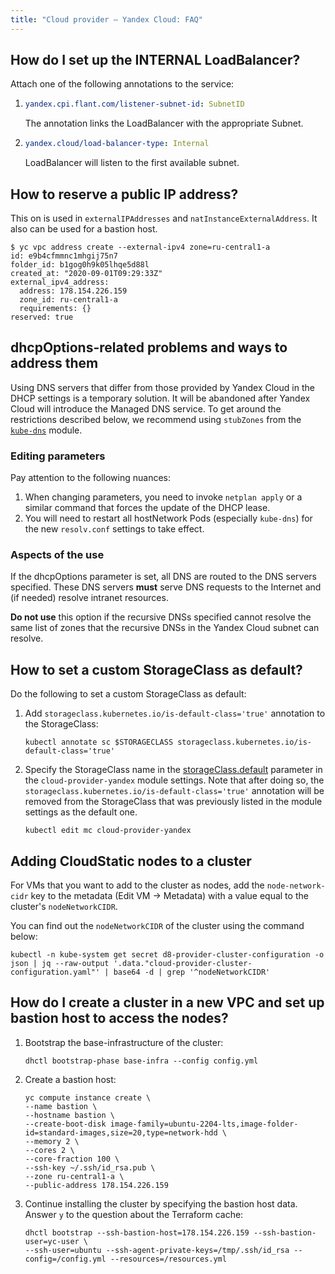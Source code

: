 ```yaml
---
title: "Cloud provider — Yandex Cloud: FAQ"
---
```


## How do I set up the INTERNAL LoadBalancer?

Attach one of the following annotations to the service:

1.
   ```yaml
   yandex.cpi.flant.com/listener-subnet-id: SubnetID
   ```
   
   The annotation links the LoadBalancer with the appropriate Subnet.

2. 
   ```yaml
   yandex.cloud/load-balancer-type: Internal
   ```

   LoadBalancer will listen to the first available subnet.

## How to reserve a public IP address?

This on is used in `externalIPAddresses` and `natInstanceExternalAddress`. It also can be used for a bastion host.

```shell
$ yc vpc address create --external-ipv4 zone=ru-central1-a
id: e9b4cfmmnc1mhgij75n7
folder_id: b1gog0h9k05lhqe5d88l
created_at: "2020-09-01T09:29:33Z"
external_ipv4_address:
  address: 178.154.226.159
  zone_id: ru-central1-a
  requirements: {}
reserved: true
```

## dhcpOptions-related problems and ways to address them

Using DNS servers that differ from those provided by Yandex Cloud in the DHCP settings is a temporary solution. It will be abandoned after Yandex Cloud will introduce the Managed DNS service. To get around the restrictions described below, we recommend using `stubZones` from the [`kube-dns`](../042-kube-dns/) module.

### Editing parameters

Pay attention to the following nuances:

1. When changing parameters, you need to invoke `netplan apply` or a similar command that forces the update of the DHCP lease.
2. You will need to restart all hostNetwork Pods (especially `kube-dns`) for the new `resolv.conf` settings to take effect.

### Aspects of the use

If the dhcpOptions parameter is set, all DNS are routed to the DNS servers specified. These DNS servers **must** serve DNS requests to the Internet and (if needed) resolve intranet resources.

**Do not use** this option if the recursive DNSs specified cannot resolve the same list of zones that the recursive DNSs in the Yandex Cloud subnet can resolve.

## How to set a custom StorageClass as default?

Do the following to set a custom StorageClass as default:

1. Add `storageclass.kubernetes.io/is-default-class='true'` annotation to the StorageClass:

   ```shell
   kubectl annotate sc $STORAGECLASS storageclass.kubernetes.io/is-default-class='true'
   ```

2. Specify the StorageClass name in the [storageClass.default](configuration.html#parameters-storageclass-default) parameter in the `cloud-provider-yandex` module settings. Note that after doing so, the `storageclass.kubernetes.io/is-default-class='true'` annotation will be removed from the StorageClass that was previously listed in the module settings as the default one.

   ```shell
   kubectl edit mc cloud-provider-yandex
   ```

## Adding CloudStatic nodes to a cluster

For VMs that you want to add to the cluster as nodes, add the `node-network-cidr` key to the metadata (Edit VM -> Metadata) with a value equal to the cluster's `nodeNetworkCIDR`.

You can find out the `nodeNetworkCIDR` of the cluster using the command below:

```shell
kubectl -n kube-system get secret d8-provider-cluster-configuration -o json | jq --raw-output '.data."cloud-provider-cluster-configuration.yaml"' | base64 -d | grep '^nodeNetworkCIDR'
```

## How do I create a cluster in a new VPC and set up bastion host to access the nodes?

1. Bootstrap the base-infrastructure of the cluster:

   ```shell
   dhctl bootstrap-phase base-infra --config config.yml
   ```

2. Create a bastion host:

   ```shell
   yc compute instance create \
   --name bastion \
   --hostname bastion \
   --create-boot-disk image-family=ubuntu-2204-lts,image-folder-id=standard-images,size=20,type=network-hdd \
   --memory 2 \
   --cores 2 \
   --core-fraction 100 \
   --ssh-key ~/.ssh/id_rsa.pub \
   --zone ru-central1-a \
   --public-address 178.154.226.159
   ```

3. Continue installing the cluster by specifying the bastion host data. Answer `y` to the question about the Terraform cache:

   ```shell
   dhctl bootstrap --ssh-bastion-host=178.154.226.159 --ssh-bastion-user=yc-user \
   --ssh-user=ubuntu --ssh-agent-private-keys=/tmp/.ssh/id_rsa --config=/config.yml --resources=/resources.yml
   ```
